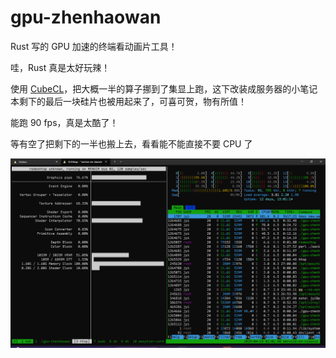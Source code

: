 gpu-zhenhaowan
===============

Rust 写的 GPU 加速的终端看动画片工具！

哇，Rust 真是太好玩辣！

使用 [CubeCL](https://github.com/tracel-ai/cubecl)，把大概一半的算子挪到了集显上跑，这下改装成服务器的小笔记本剩下的最后一块硅片也被用起来了，可喜可贺，物有所值！

能跑 90 fps，真是太酷了！

等有空了把剩下的一半也搬上去，看看能不能直接不要 CPU 了

![wwwwwwwwwww](assets/monitor.png)

